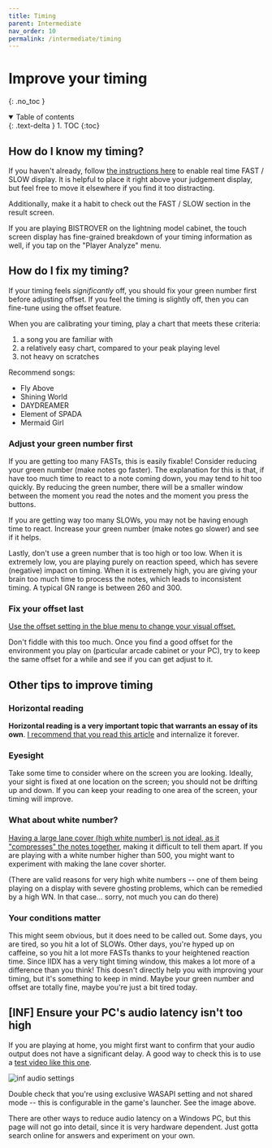 ```yaml
---
title: Timing
parent: Intermediate
nav_order: 10
permalink: /intermediate/timing
---
```


# Improve your timing
{: .no_toc }

<details open markdown="block">
  <summary>
    Table of contents
  </summary>
  {: .text-delta }
1. TOC
{:toc}
</details>

## How do I know my timing?

If you haven't already, follow [the instructions here](/beginner/option2#timing-display-fastslow) to enable real time FAST / SLOW display. It is helpful to place it right above your judgement display, but feel free to move it elsewhere if you find it too distracting.

Additionally, make it a habit to check out the FAST / SLOW section in the result screen.

If you are playing BISTROVER on the lightning model cabinet, the touch screen display has fine-grained breakdown of your timing information as well, if you tap on the "Player Analyze" menu.

## How do I fix my timing?

If your timing feels *significantly* off, you should fix your green number first before adjusting offset. If you feel the timing is slightly off, then you can fine-tune using the offset feature.

When you are calibrating your timing, play a chart that meets these criteria:

1. a song you are familiar with
1. a relatively easy chart, compared to your peak playing level
1. not heavy on scratches

Recommend songs:
* Fly Above
* Shining World
* DAYDREAMER
* Element of SPADA
* Mermaid Girl

### Adjust your green number first

If you are getting too many FASTs, this is easily fixable! Consider reducing your green number (make notes go faster). The explanation for this is that, if have too much time to react to a note coming down, you may tend to hit too quickly. By reducing the green number, there will be a smaller window between the moment you read the notes and the moment you press the buttons.

If you are getting way too many SLOWs, you may not be having enough time to react. Increase your green number (make notes go slower) and see if it helps.

Lastly, don't use a green number that is too high or too low. When it is extremely low, you are playing purely on reaction speed, which has severe (negative) impact on timing. When it is extremely high, you are giving your brain too much time to process the notes, which leads to inconsistent timing. A typical GN range is between 260 and 300.

### Fix your offset last

[Use the offset setting in the blue menu to change your visual offset.](/beginner/option2#offset-adjustment)

Don't fiddle with this too much. Once you find a good offset for the environment you play on (particular arcade cabinet or your PC), try to keep the same offset for a while and see if you can get adjust to it.

## Other tips to improve timing

### Horizontal reading

**Horizontal reading is a very important topic that warrants an essay of its own**. [I recommend that you read this article](https://the-japari.tumblr.com/post/166760567060/horizontal-and-vertical-reading) and internalize it forever.

### Eyesight

Take some time to consider where on the screen you are looking. Ideally, your sight is fixed at one location on the screen; you should not be drifting up and down. If you can keep your reading to one area of the screen, your timing will improve.

### What about white number?

[Having a large lane cover (high white number) is not ideal, as it "compresses" the notes together](https://the-safari.com/3103), making it difficult to tell them apart. If you are playing with a white number higher than 500, you might want to experiment with making the lane cover shorter.

(There are valid reasons for very high white numbers -- one of them being playing on a display with severe ghosting problems, which can be remedied by a high WN. In that case... sorry, not much you can do there)

### Your conditions matter

This might seem obvious, but it does need to be called out. Some days, you are tired, so you hit a lot of SLOWs. Other days, you're hyped up on caffeine, so you hit a lot more FASTs thanks to your heightened reaction time. Since IIDX has a very tight timing window, this makes a lot more of a difference than you think! This doesn't directly help you with improving your timing, but it's something to keep in mind. Maybe your green number and offset are totally fine, maybe you're just a bit tired today.

## [INF] Ensure your PC's audio latency isn't too high

If you are playing at home, you might first want to confirm that your audio output does not have a significant delay. A good way to check this is to use a [test video like this one](https://www.youtube.com/watch?v=ucZl6vQ_8Uo).

![inf audio settings](/assets/img/infinitas_audio.png)

Double check that you're using exclusive WASAPI setting and not shared mode -- this is configurable in the game's launcher. See the image above.

There are other ways to reduce audio latency on a Windows PC, but this page will not go into detail, since it is very hardware dependent. Just gotta search online for answers and experiment on your own.

